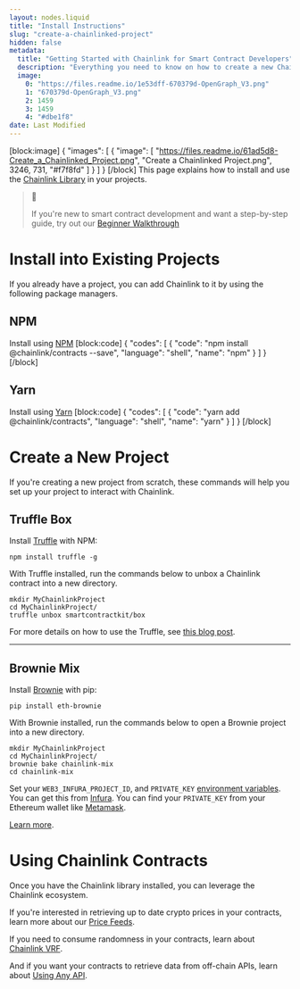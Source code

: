 ```yaml
---
layout: nodes.liquid
title: "Install Instructions"
slug: "create-a-chainlinked-project"
hidden: false
metadata: 
  title: "Getting Started with Chainlink for Smart Contract Developers"
  description: "Everything you need to know on how to create a new Chainlink project or update an existing one using the Chainlink Library for Solidity"
  image: 
    0: "https://files.readme.io/1e53dff-670379d-OpenGraph_V3.png"
    1: "670379d-OpenGraph_V3.png"
    2: 1459
    3: 1459
    4: "#dbe1f8"
date: Last Modified
---
```

[block:image]
{
  "images": [
    {
      "image": [
        "https://files.readme.io/61ad5d8-Create_a_Chainlinked_Project.png",
        "Create a Chainlinked Project.png",
        3246,
        731,
        "#f7f8fd"
      ]
    }
  ]
}
[/block]
This page explains how to install and use the [Chainlink Library](doc:chainlink-framework) in your projects.

> 📘 
>
> If you're new to smart contract development and want a step-by-step guide, try out our [Beginner Walkthrough](doc:example-walkthrough) 

# Install into Existing Projects

If you already have a project, you can add Chainlink to it by using the following package managers.

## NPM 

Install using <a href="https://www.npmjs.com/" target="_blank" rel="noreferrer, noopener">NPM</a>
[block:code]
{
  "codes": [
    {
      "code": "npm install @chainlink/contracts --save",
      "language": "shell",
      "name": "npm"
    }
  ]
}
[/block]
## Yarn

Install using <a href="https://yarnpkg.com/" target="_blank" rel="noreferrer, noopener">Yarn</a>
[block:code]
{
  "codes": [
    {
      "code": "yarn add @chainlink/contracts",
      "language": "shell",
      "name": "yarn"
    }
  ]
}
[/block]
# Create a New Project

If you're creating a new project from scratch, these commands will help you set up your project to interact with Chainlink.

## Truffle Box

Install <a href="https://www.trufflesuite.com/truffle" target="_blank" rel="noreferrer, noopener">Truffle</a> with NPM:

```shell
npm install truffle -g
```

With Truffle installed, run the commands below to unbox a Chainlink contract into a new directory.

```shell Truffle
mkdir MyChainlinkProject
cd MyChainlinkProject/
truffle unbox smartcontractkit/box
```

For more details on how to use the Truffle, see <a href="https://www.trufflesuite.com/blog/using-truffle-to-interact-with-chainlink-smart-contracts" target="_blank">this blog post</a>.

___

## Brownie Mix

Install <a href="https://eth-brownie.readthedocs.io/en/stable/install.html" target="_blank" rel="noreferrer, noopener">Brownie</a> with pip:

```shell
pip install eth-brownie
```

With Brownie installed, run the commands below to open a Brownie project into a new directory.

```shell Truffle
mkdir MyChainlinkProject
cd MyChainlinkProject/
brownie bake chainlink-mix
cd chainlink-mix
```

Set your `WEB3_INFURA_PROJECT_ID`, and `PRIVATE_KEY` <a target="_blank" href="https://www.twilio.com/blog/2017/01/how-to-set-environment-variables.html">environment variables</a>. You can get this from <a target="_blank" href="https://infura.io/">Infura</a>. You can find your `PRIVATE_KEY` from your Ethereum wallet like <a target="_blank" href="https://metamask.io/">Metamask</a>. 

<a target="_blank" href="https://github.com/smartcontractkit/chainlink-mix">Learn more</a>. 


# Using Chainlink Contracts

Once you have the Chainlink library installed, you can leverage the Chainlink ecosystem. 

If you're interested in retrieving up to date crypto prices in your contracts, learn more about our [Price Feeds](doc:using-chainlink-reference-contracts). 

If you need to consume randomness in your contracts, learn about [Chainlink VRF](doc:chainlink-vrf). 

And if you want your contracts to retrieve data from off-chain APIs, learn about [Using Any API](doc:request-and-receive-data).